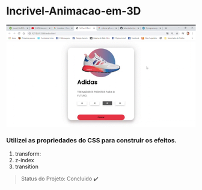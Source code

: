# Incrivel-Animacao-em-3D
 
 ![](CardEffect.gif.gif)
 
 ### Utilizei as propriedades do CSS para construir os efeitos.
1. transform: 
2. z-index
3. transition



> Status do Projeto: Concluido :heavy_check_mark:

